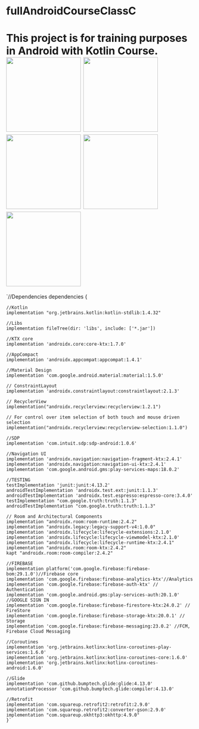 # fullAndroidCourseClassC
This project is for training purposes in Android with Kotlin Course.
<img width="200" heigth="400"  src="https://user-images.githubusercontent.com/28203059/177842125-9d608e03-ff6e-4854-bfd9-323548cee6b0.png">
<img width="200" heigth="400"  src="https://user-images.githubusercontent.com/28203059/177842192-cd7010a1-9bce-451d-800b-fe3b0881b161.png">
<img width="200" heigth="400"  src="https://user-images.githubusercontent.com/28203059/177842200-16d4a343-e5a1-417b-947c-8a15ee97ea47.png">
<img width="200" heigth="400"  src="https://user-images.githubusercontent.com/28203059/177842205-718ce30b-988f-43ed-a0b8-db9948911e68.png">
<img width="200" heigth="400"  src="https://user-images.githubusercontent.com/28203059/177842209-9c1fc2c9-9751-4f29-99c1-d7314b115793.png">
===================================================

`//Dependencies
dependencies {

    //Kotlin
    implementation "org.jetbrains.kotlin:kotlin-stdlib:1.4.32"
    
    //Libs
    implementation fileTree(dir: 'libs', include: ['*.jar'])
    
    //KTX core
    implementation 'androidx.core:core-ktx:1.7.0'
    
    //AppCompact
    implementation 'androidx.appcompat:appcompat:1.4.1'
    
    //Material Design
    implementation 'com.google.android.material:material:1.5.0' 
    
    // ConstraintLayout
    implementation 'androidx.constraintlayout:constraintlayout:2.1.3'

    // RecyclerView
    implementation("androidx.recyclerview:recyclerview:1.2.1")

    // For control over item selection of both touch and mouse driven selection
    implementation("androidx.recyclerview:recyclerview-selection:1.1.0")

    //SDP
    implementation 'com.intuit.sdp:sdp-android:1.0.6'

    //Navigation UI
    implementation 'androidx.navigation:navigation-fragment-ktx:2.4.1'
    implementation 'androidx.navigation:navigation-ui-ktx:2.4.1'
    implementation 'com.google.android.gms:play-services-maps:18.0.2'

    //TESTING
    testImplementation 'junit:junit:4.13.2'
    androidTestImplementation 'androidx.test.ext:junit:1.1.3'
    androidTestImplementation 'androidx.test.espresso:espresso-core:3.4.0'
    testImplementation "com.google.truth:truth:1.1.3"
    androidTestImplementation "com.google.truth:truth:1.1.3"

    // Room and Architectural Components
    implementation "androidx.room:room-runtime:2.4.2"
    implementation "androidx.legacy:legacy-support-v4:1.0.0"
    implementation 'androidx.lifecycle:lifecycle-extensions:2.1.0'
    implementation 'androidx.lifecycle:lifecycle-viewmodel-ktx:2.1.0'
    implementation "androidx.lifecycle:lifecycle-runtime-ktx:2.4.1"
    implementation "androidx.room:room-ktx:2.4.2"
    kapt "androidx.room:room-compiler:2.4.2"

    //FIREBASE
    implementation platform('com.google.firebase:firebase-bom:29.1.0')//Firebase core
    implementation 'com.google.firebase:firebase-analytics-ktx'//Analytics
    implementation 'com.google.firebase:firebase-auth-ktx' // Authentication
    implementation 'com.google.android.gms:play-services-auth:20.1.0' //GOOGLE SIGN IN
    implementation 'com.google.firebase:firebase-firestore-ktx:24.0.2' // FireStore
    implementation 'com.google.firebase:firebase-storage-ktx:20.0.1' // Storage
    implementation 'com.google.firebase:firebase-messaging:23.0.2' //FCM, Firebase Cloud Messaging

    //Coroutines
    implementation 'org.jetbrains.kotlinx:kotlinx-coroutines-play-services:1.6.0'
    implementation 'org.jetbrains.kotlinx:kotlinx-coroutines-core:1.6.0'
    implementation 'org.jetbrains.kotlinx:kotlinx-coroutines-android:1.6.0'

    //Glide
    implementation 'com.github.bumptech.glide:glide:4.13.0'
    annotationProcessor 'com.github.bumptech.glide:compiler:4.13.0'

    //Retrofit
    implementation 'com.squareup.retrofit2:retrofit:2.9.0'
    implementation 'com.squareup.retrofit2:converter-gson:2.9.0'
    implementation "com.squareup.okhttp3:okhttp:4.9.0"
    }`
